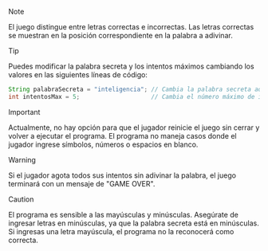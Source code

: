>[!NOTE]
>El juego distingue entre letras correctas e incorrectas. Las letras correctas se muestran en la posición correspondiente en la palabra a adivinar.

> [!TIP]
> Puedes modificar la palabra secreta y los intentos máximos cambiando los valores en las siguientes líneas de código:  
> ```java
> String palabraSecreta = "inteligencia"; // Cambia la palabra secreta aquí
> int intentosMax = 5;                    // Cambia el número máximo de intentos aquí
> ```

> [!IMPORTANT]
> Actualmente, no hay opción para que el jugador reinicie el juego sin cerrar y volver a ejecutar el programa.
> El programa no maneja casos donde el jugador ingrese símbolos, números o espacios en blanco.

> [!WARNING]
> Si el jugador agota todos sus intentos sin adivinar la palabra, el juego terminará con un mensaje de "GAME OVER".

> [!CAUTION]
> El programa es sensible a las mayúsculas y minúsculas. Asegúrate de ingresar letras en minúsculas, ya que la palabra secreta está en minúsculas. Si ingresas una letra mayúscula, el programa no la reconocerá como correcta.

